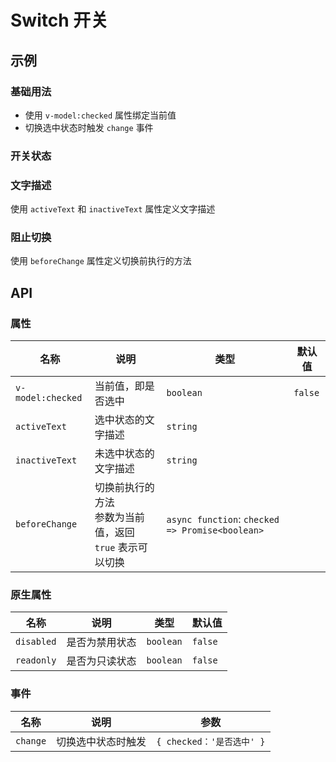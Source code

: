 # Switch 开关

## 示例

### 基础用法

- 使用 `v-model:checked` 属性绑定当前值
- 切换选中状态时触发 `change` 事件

<preview path="./demos/basic.vue"></preview>

### 开关状态

<preview path="./demos/state.vue"></preview>

### 文字描述

使用 `activeText` 和 `inactiveText` 属性定义文字描述

<preview path="./demos/text.vue"></preview>

### 阻止切换

使用 `beforeChange` 属性定义切换前执行的方法

<preview path="./demos/before-change.vue"></preview>

## API

### 属性

| 名称              | 说明                                                         | 类型                                            | 默认值  |
| ----------------- | ------------------------------------------------------------ | ----------------------------------------------- | ------- |
| `v-model:checked` | 当前值，即是否选中                                           | `boolean`                                       | `false` |
| `activeText`      | 选中状态的文字描述                                           | `string`                                        |         |
| `inactiveText`    | 未选中状态的文字描述                                         | `string`                                        |         |
| `beforeChange`    | 切换前执行的方法 <br> 参数为当前值，返回 `true` 表示可以切换 | `async function`: `checked => Promise<boolean>` |         |

### 原生属性

<!--@include: @/component/@parts/api-native.md-->

| 名称       | 说明           | 类型      | 默认值  |
| ---------- | -------------- | --------- | ------- |
| `disabled` | 是否为禁用状态 | `boolean` | `false` |
| `readonly` | 是否为只读状态 | `boolean` | `false` |

### 事件

| 名称     | 说明               | 参数                      |
| -------- | ------------------ | ------------------------- |
| `change` | 切换选中状态时触发 | `{ checked：'是否选中' }` |
